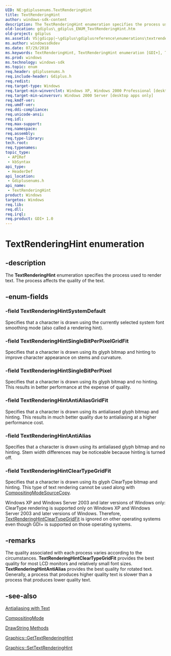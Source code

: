 ```yaml
---
UID: NE:gdiplusenums.TextRenderingHint
title: TextRenderingHint
author: windows-sdk-content
description: The TextRenderingHint enumeration specifies the process used to render text. The process affects the quality of the text.
old-location: gdiplus\_gdiplus_ENUM_TextRenderingHint.htm
old-project: gdiplus
ms.assetid: VS|gdicpp|~\gdiplus\gdiplusreference\enumerations\textrenderinghint.htm
ms.author: windowssdkdev
ms.date: 07/29/2018
ms.keywords: TextRenderingHint, TextRenderingHint enumeration [GDI+], TextRenderingHintAntiAlias, TextRenderingHintAntiAliasGridFit, TextRenderingHintClearTypeGridFit, TextRenderingHintSingleBitPerPixel, TextRenderingHintSingleBitPerPixelGridFit, TextRenderingHintSystemDefault, _gdiplus_ENUM_TextRenderingHint, gdiplus._gdiplus_ENUM_TextRenderingHint, gdiplusenums/TextRenderingHint, gdiplusenums/TextRenderingHintAntiAlias, gdiplusenums/TextRenderingHintAntiAliasGridFit, gdiplusenums/TextRenderingHintClearTypeGridFit, gdiplusenums/TextRenderingHintSingleBitPerPixel, gdiplusenums/TextRenderingHintSingleBitPerPixelGridFit, gdiplusenums/TextRenderingHintSystemDefault
ms.prod: windows
ms.technology: windows-sdk
ms.topic: enum
req.header: gdiplusenums.h
req.include-header: Gdiplus.h
req.redist: 
req.target-type: Windows
req.target-min-winverclnt: Windows XP, Windows 2000 Professional [desktop apps only]
req.target-min-winversvr: Windows 2000 Server [desktop apps only]
req.kmdf-ver: 
req.umdf-ver: 
req.ddi-compliance: 
req.unicode-ansi: 
req.idl: 
req.max-support: 
req.namespace: 
req.assembly: 
req.type-library: 
tech.root: 
req.typenames: 
topic_type:
 - APIRef
 - kbSyntax
api_type:
 - HeaderDef
api_location:
 - Gdiplusenums.h
api_name:
 - TextRenderingHint
product: Windows
targetos: Windows
req.lib: 
req.dll: 
req.irql: 
req.product: GDI+ 1.0
---
```


# TextRenderingHint enumeration


## -description


The <b>TextRenderingHint</b> enumeration specifies the process used to render text. The process affects the quality of the text.


## -enum-fields




### -field TextRenderingHintSystemDefault

Specifies that a character is drawn using the currently selected system font smoothing mode (also called a rendering hint). 


### -field TextRenderingHintSingleBitPerPixelGridFit

Specifies that a character is drawn using its glyph bitmap and hinting to improve character appearance on stems and curvature. 


### -field TextRenderingHintSingleBitPerPixel

Specifies that a character is drawn using its glyph bitmap and no hinting. This results in better performance at the expense of quality. 


### -field TextRenderingHintAntiAliasGridFit

Specifies that a character is drawn using its antialiased glyph bitmap and hinting. This results in much better quality due to antialiasing at a higher performance cost. 


### -field TextRenderingHintAntiAlias

Specifies that a character is drawn using its antialiased glyph bitmap and no hinting. Stem width differences may be noticeable because hinting is turned off. 


### -field TextRenderingHintClearTypeGridFit

Specifies that a character is drawn using its glyph ClearType bitmap and hinting. This type of text rendering cannot be used along with <a href="https://msdn.microsoft.com/5bc2691d-8d7d-4322-bdae-a3b8ceb2d963">CompositingModeSourceCopy</a>. 
				

Windows XP and Windows Server 2003 and later versions of Windows only: ClearType rendering is supported only on Windows XP and Windows Server 2003 and later versions of Windows. Therefore, <a href="https://msdn.microsoft.com/7f0c88f2-106f-4045-a6eb-cd84cab150c4">TextRenderingHintClearTypeGridFit</a> is ignored on other operating systems even though GDI+ is supported on those operating systems.


## -remarks



The quality associated with each process varies according to the circumstances. <b><b>TextRenderingHintClearTypeGridFit</b></b> provides the best quality for most LCD monitors and relatively small font sizes. <b><b>TextRenderingHintAntiAlias</b></b> provides the best quality for rotated text. Generally, a process that produces higher quality text is slower than a process that produces lower quality text.




## -see-also




<a href="https://msdn.microsoft.com/780d97ec-f446-4d19-837f-517a7d6dd27d">Antialiasing with Text</a>



<a href="https://msdn.microsoft.com/5bc2691d-8d7d-4322-bdae-a3b8ceb2d963">CompositingMode</a>



<a href="https://msdn.microsoft.com/b3568ed9-e359-4916-a83d-7553c021d197">DrawString Methods</a>



<a href="https://msdn.microsoft.com/6525ac0e-bfd7-4471-bedb-df970b208222">Graphics::GetTextRenderingHint</a>



<a href="https://msdn.microsoft.com/6ea9da15-a894-4b88-8615-bdfec19f4c1c">Graphics::SetTextRenderingHint</a>
 

 


